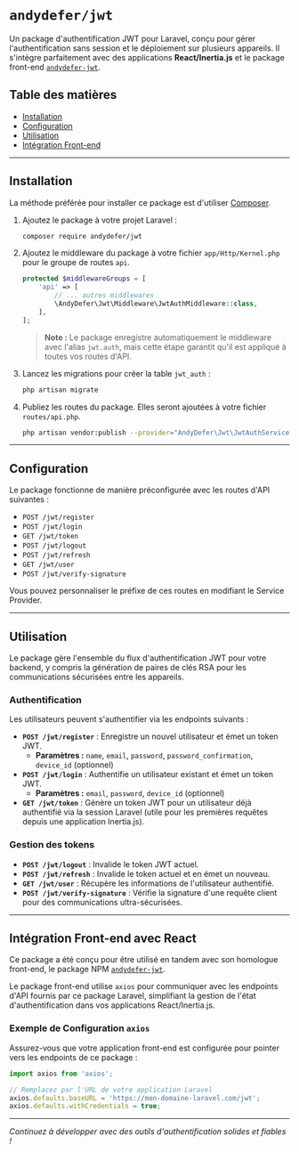 # `andydefer/jwt`

Un package d'authentification JWT pour Laravel, conçu pour gérer l'authentification sans session et le déploiement sur plusieurs appareils. Il s'intègre parfaitement avec des applications **React/Inertia.js** et le package front-end [`andydefer-jwt`](https://www.google.com/search?q=%5Bhttps://www.npmjs.com/package/andydefer-jwt%5D\(https://www.npmjs.com/package/andydefer-jwt\)).

## Table des matières

  - [Installation](https://www.google.com/search?q=%23installation)
  - [Configuration](https://www.google.com/search?q=%23configuration)
  - [Utilisation](https://www.google.com/search?q=%23utilisation)
  - [Intégration Front-end](https://www.google.com/search?q=%23int%C3%A9gration-front-end)

-----

## Installation

La méthode préférée pour installer ce package est d'utiliser [Composer](https://getcomposer.org/).

1.  Ajoutez le package à votre projet Laravel :

    ```bash
    composer require andydefer/jwt
    ```

2.  Ajoutez le middleware du package à votre fichier `app/Http/Kernel.php` pour le groupe de routes `api`.

    ```php
    protected $middlewareGroups = [
        'api' => [
            // ... autres middlewares
            \AndyDefer\Jwt\Middleware\JwtAuthMiddleware::class,
        ],
    ];
    ```

    > **Note :** Le package enregistre automatiquement le middleware avec l'alias `jwt.auth`, mais cette étape garantit qu'il est appliqué à toutes vos routes d'API.

3.  Lancez les migrations pour créer la table `jwt_auth` :

    ```bash
    php artisan migrate
    ```

4.  Publiez les routes du package. Elles seront ajoutées à votre fichier `routes/api.php`.

    ```bash
    php artisan vendor:publish --provider="AndyDefer\Jwt\JwtAuthServiceProvider" --tag="routes"
    ```

-----

## Configuration

Le package fonctionne de manière préconfigurée avec les routes d'API suivantes :

  * `POST /jwt/register`
  * `POST /jwt/login`
  * `GET /jwt/token`
  * `POST /jwt/logout`
  * `POST /jwt/refresh`
  * `GET /jwt/user`
  * `POST /jwt/verify-signature`

Vous pouvez personnaliser le préfixe de ces routes en modifiant le Service Provider.

-----

## Utilisation

Le package gère l'ensemble du flux d'authentification JWT pour votre backend, y compris la génération de paires de clés RSA pour les communications sécurisées entre les appareils.

### Authentification

Les utilisateurs peuvent s'authentifier via les endpoints suivants :

  * **`POST /jwt/register`** : Enregistre un nouvel utilisateur et émet un token JWT.
      * **Paramètres :** `name`, `email`, `password`, `password_confirmation`, `device_id` (optionnel)
  * **`POST /jwt/login`** : Authentifie un utilisateur existant et émet un token JWT.
      * **Paramètres :** `email`, `password`, `device_id` (optionnel)
  * **`GET /jwt/token`** : Génère un token JWT pour un utilisateur déjà authentifié via la session Laravel (utile pour les premières requêtes depuis une application Inertia.js).

### Gestion des tokens

  * **`POST /jwt/logout`** : Invalide le token JWT actuel.
  * **`POST /jwt/refresh`** : Invalide le token actuel et en émet un nouveau.
  * **`GET /jwt/user`** : Récupère les informations de l'utilisateur authentifié.
  * **`POST /jwt/verify-signature`** : Vérifie la signature d'une requête client pour des communications ultra-sécurisées.

-----

## Intégration Front-end avec React

Ce package a été conçu pour être utilisé en tandem avec son homologue front-end, le package NPM [`andydefer-jwt`](https://www.google.com/search?q=%5Bhttps://www.npmjs.com/package/andydefer-jwt%5D\(https://www.npmjs.com/package/andydefer-jwt\)).

Le package front-end utilise `axios` pour communiquer avec les endpoints d'API fournis par ce package Laravel, simplifiant la gestion de l'état d'authentification dans vos applications React/Inertia.js.

### Exemple de Configuration `axios`

Assurez-vous que votre application front-end est configurée pour pointer vers les endpoints de ce package :

```javascript
import axios from 'axios';

// Remplacez par l'URL de votre application Laravel
axios.defaults.baseURL = 'https://mon-domaine-laravel.com/jwt';
axios.defaults.withCredentials = true;
```

-----

*Continuez à développer avec des outils d'authentification solides et fiables \!*